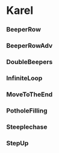 # Karel
### BeeperRow
    
### BeeperRowAdv
### DoubleBeepers
### InfiniteLoop
### MoveToTheEnd
### PotholeFilling
### Steeplechase
### StepUp
